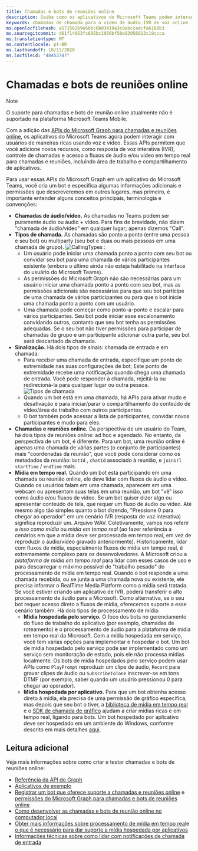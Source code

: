 ```yaml
---
title: Chamadas e bots de reuniões online
description: Saiba como os aplicativos do Microsoft Teams podem interagir com usuários usando voz e vídeo usando as APIs do Microsoft Graph para chamadas e reuniões online.
keywords: chamadas de chamada para o vídeo de áudio IVR de voz online
ms.openlocfilehash: a571562b9e68bc6b03419a3c0ebcca4cfa61b8b3
ms.sourcegitcommit: d61f14053fc695bc1956bf50e83956613c19ccca
ms.translationtype: MT
ms.contentlocale: pt-BR
ms.lasthandoff: 10/13/2020
ms.locfileid: "48452747"
---
```

# <a name="calls-and-online-meetings-bots"></a>Chamadas e bots de reuniões online

> [!NOTE]
> O suporte para chamadas e bots de reunião online atualmente não é suportado na plataforma Microsoft Teams Mobile. 

Com a adição das [APIs do Microsoft Graph para chamadas e reuniões online](/graph/api/resources/communications-api-overview?view=graph-rest-beta&preserve-view=true), os aplicativos do Microsoft Teams agora podem interagir com usuários de maneiras ricas usando voz e vídeo. Essas APIs permitem que você adicione novos recursos, como resposta de voz interativa (IVR), controle de chamadas e acesso a fluxos de áudio e/ou vídeo em tempo real para chamadas e reuniões, incluindo área de trabalho e compartilhamento de aplicativos.

Para usar essas APIs do Microsoft Graph em um aplicativo do Microsoft Teams, você cria um bot e especifica algumas informações adicionais e permissões que descreveremos em outros lugares, mas primeiro, é importante entender alguns conceitos principais, terminologia e convenções:

* **Chamadas de áudio/vídeo.** As chamadas no Teams podem ser puramente áudio ou áudio + vídeo. Para fins de brevidade, não dizem "chamada de áudio/vídeo" em qualquer lugar; apenas dizemos "Call".
* **Tipos de chamada.** As chamadas são ponto a ponto (entre uma pessoa e seu bot) ou multiparty (seu bot e duas ou mais pessoas em uma chamada de grupo).
  ![CallingTypes ](~/assets/images/calls-and-meetings/call-types.png) :
  * Um usuário pode iniciar uma chamada ponto a ponto com seu bot ou convidar seu bot para uma chamada de vários participantes existente (embora o último ainda não esteja habilitado na interface do usuário do Microsoft Teams).
  * As permissões do Microsoft Graph não são necessárias para um usuário iniciar uma chamada ponto a ponto com seu bot, mas as permissões adicionais são necessárias para que seu bot participe de uma chamada de vários participantes ou para que o bot inicie uma chamada ponto a ponto com um usuário.
  * Uma chamada pode começar como ponto-a-ponto e escalar para vários participantes. Seu bot pode iniciar esse escalonamento convidando outros, contanto que seu bot tenha as permissões adequadas. Se o seu bot não tiver permissões para participar de chamadas de grupo e um participante adicionar outra parte, seu bot será descartado da chamada.
* **Sinalização.** Há dois tipos de sinais: chamada de entrada e em chamada:
  * Para receber uma chamada de entrada, especifique um ponto de extremidade nas suas configurações de bot; Este ponto de extremidade recebe uma notificação quando chega uma chamada de entrada. Você pode responder à chamada, rejeitá-la ou redirecioná-la para qualquer lugar ou outra pessoa.
  ![Tipos de chamada](~/assets/images/calls-and-meetings/call-handling.png)
  * Quando um bot está em uma chamada, há APIs para ativar mudo e desativação e para iniciar/parar o compartilhamento do conteúdo de vídeo/área de trabalho com outros participantes.
  * O bot também pode acessar a lista de participantes, convidar novos participantes e mudo para eles.
* **Chamadas e reuniões online.** Da perspectiva de um usuário do Team, há dois tipos de reuniões online: ad hoc e agendado. No entanto, da perspectiva de um bot, é diferente. Para um bot, uma reunião online é apenas uma chamada de várias partes (o conjunto de participantes) mais "coordenadas da reunião", que você pode considerar como os metadados da reunião: `botId` , `chatId` associado à reunião, e `joinUrl` `startTime` / `endTime` mais.
* **Mídia em tempo real.** Quando um bot está participando em uma chamada ou reunião online, ele deve lidar com fluxos de áudio e vídeo. Quando os usuários falam em uma chamada, aparecem em uma webcam ou apresentam suas telas em uma reunião, um bot "vê" isso como áudio e/ou fluxos de vídeo. Se um bot quiser dizer algo ou apresentar conteúdo de tela, que requer um fluxo de áudio ou vídeo. Até mesmo algo tão simples quanto o bot dizendo, "Pressione 0 para chegar ao operador" em um cenário IVR (resposta de voz interativa) significa reproduzir um. Arquivo WAV. Coletivamente, vamos nos referir a _isso como mídia_ ou _mídia em tempo real_ (ao fazer referência a cenários em que a mídia deve ser processada em tempo real, em vez de reproduzir o áudio/vídeo gravado anteriormente). Historicamente, lidar com fluxos de mídia, especialmente fluxos de mídia em tempo real, é extremamente complexo para os desenvolvedores. A Microsoft criou a _plataforma de mídia em tempo real_ para lidar com esses casos de uso e para descarregar o máximo possível de "trabalho pesado" do processamento de mídia em tempo real.  Quando o bot responde a uma chamada recebida, ou se junta a uma chamada nova ou existente, ele precisa informar o RealTime Media Platform como a mídia será tratada. Se você estiver criando um aplicativo de IVR, poderá transferir o alto processamento de áudio para a Microsoft. Como alternativa, se o seu bot requer acesso direto a fluxos de mídia, oferecemos suporte a esse cenário também. Há dois tipos de processamento de mídia:
  * **Mídia hospedada pelo serviço.** O foco dos bots no gerenciamento do fluxo de trabalho do aplicativo (por exemplo, chamadas de roteamento) e o processamento de áudio para a plataforma de mídia em tempo real da Microsoft. Com a mídia hospedada em serviço, você tem várias opções para implementar e hospedar o bot. Um bot de mídia hospedado pelo serviço pode ser implementado como um serviço sem monitoração de estado, pois ele não processa mídias localmente. Os bots de mídia hospedados pelo serviço podem usar APIs como `PlayPrompt` reproduzir um clipe de áudio, `Record` para gravar clipes de áudio ou `SubscribeToTone` inscrever-se em tons DTMF (por exemplo, saber quando um usuário pressionou 0 para chegar ao operador).
  * **Mídia hospedada por aplicativo.** Para que um bot obtenha acesso direto à mídia, ela precisa de uma permissão de gráfico específica, mas depois que seu bot o tiver, a [biblioteca de mídia em tempo real](https://www.nuget.org/packages/Microsoft.Graph.Communications.Calls.Media/) e o [SDK de chamada de gráfico](https://microsoftgraph.github.io/microsoft-graph-comms-samples/docs/articles/index.html#graph-calling-sdk-and-stateful-client-builder) ajudam a criar mídias ricas e em tempo real, ligando para bots. Um bot hospedado por aplicativo deve ser hospedado em um ambiente do Windows, conforme descrito em mais detalhes [aqui](./requirements-considerations-application-hosted-media-bots.md).

## <a name="further-reading"></a>Leitura adicional

Veja mais informações sobre como criar e testar chamadas e bots de reuniões online:

* [Referência da API do Graph](/graph/api/resources/communications-api-overview?view=graph-rest-beta&preserve-view=true)
* [Aplicativos de exemplo](https://github.com/microsoftgraph/microsoft-graph-comms-samples)
* [Registrar um bot que oferece suporte a chamadas e reuniões online](./registering-calling-bot.md) e [permissões do Microsoft Graph para chamadas e bots de reuniões online](./registering-calling-bot.md#add-microsoft-graph-permissions)
* [Como desenvolver as chamadas e bots de reunião online no computador local](./debugging-local-testing-calling-meeting-bots.md)
* [Obter mais informações sobre processamento de mídia em tempo real](./real-time-media-concepts.md)e [o que é necessário para dar suporte a mídia hospedada por aplicativos](./requirements-considerations-application-hosted-media-bots.md)
* [Informações técnicas sobre como lidar com notificações de chamada de entrada](./call-notifications.md)
